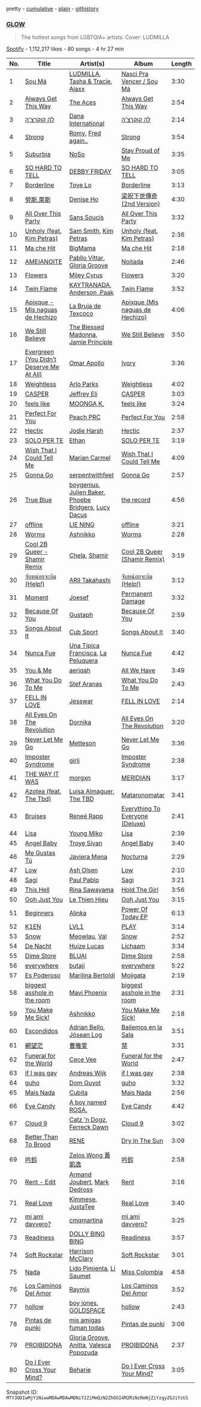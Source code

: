 pretty - [cumulative](/playlists/cumulative/37i9dQZF1DX3LyU0mhfqgP.md) - [plain](/playlists/plain/37i9dQZF1DX3LyU0mhfqgP) - [githistory](https://github.githistory.xyz/mackorone/spotify-playlist-archive/blob/main/playlists/plain/37i9dQZF1DX3LyU0mhfqgP)

### [GLOW](https://open.spotify.com/playlist/37i9dQZF1DX3LyU0mhfqgP)

> The hottest songs from LGBTQIA+ artists\. Cover: LUDMILLA

[Spotify](https://open.spotify.com/user/spotify) - 1,112,217 likes - 80 songs - 4 hr 27 min

| No. | Title | Artist(s) | Album | Length |
|---|---|---|---|---|
| 1 | [Sou Má](https://open.spotify.com/track/34H4IXC9nFhmxYQlFm5PzJ) | [LUDMILLA](https://open.spotify.com/artist/3CDoRporvSjdzTrm99a3gi), [Tasha & Tracie](https://open.spotify.com/artist/5Gv1C1LY8pWiYcfcdjSNMT), [Ajaxx](https://open.spotify.com/artist/0y7B2G0jNMGWyQJsOoRMUt) | [Nasci Pra Vencer / Sou Má](https://open.spotify.com/album/7ad7erETGKaJg6q5i4bIXb) | 3:30 |
| 2 | [Always Get This Way](https://open.spotify.com/track/1RKP6D6QvUStrPP5TvPnXA) | [The Aces](https://open.spotify.com/artist/2AmfMGi3WZMxqFDHissIAe) | [Always Get This Way](https://open.spotify.com/album/48liucxcaJK4rfLASDRuC0) | 2:54 |
| 3 | [לה קוקרצ'ה](https://open.spotify.com/track/4NM9QIGs9sjfvKELPUocwQ) | [Dana International](https://open.spotify.com/artist/03IVYRlAC972SOHPb86Usr) | [לה קוקרצ'ה](https://open.spotify.com/album/354MORn0U4ij5ySIAdx48w) | 2:14 |
| 4 | [Strong](https://open.spotify.com/track/5bF00VrMY3FwnQDgoP4Gnk) | [Romy](https://open.spotify.com/artist/3X2DdnmoANw8Rg8luHyZQb), [Fred again..](https://open.spotify.com/artist/4oLeXFyACqeem2VImYeBFe) | [Strong](https://open.spotify.com/album/4feYoBaeQJUrYygOD4A0DF) | 3:54 |
| 5 | [Suburbia](https://open.spotify.com/track/5DWOiHkE0DzIQqmzCR5UGe) | [NoSo](https://open.spotify.com/artist/09Wl9YiRr5l1rChWktQD4o) | [Stay Proud of Me](https://open.spotify.com/album/5YSwTbPxb10MLaSU71w2y2) | 3:35 |
| 6 | [SO HARD TO TELL](https://open.spotify.com/track/6t9Z0pVZOeGnjsp5JDYGQY) | [DEBBY FRIDAY](https://open.spotify.com/artist/5lofelrRCFBwzTF616hSx4) | [SO HARD TO TELL](https://open.spotify.com/album/1xXzkgC4BLs5RELfhh0pqC) | 3:05 |
| 7 | [Borderline](https://open.spotify.com/track/164QjgWOxnSZYHQghRKeC0) | [Tove Lo](https://open.spotify.com/artist/4NHQUGzhtTLFvgF5SZesLK) | [Borderline](https://open.spotify.com/album/71bAwRaSVv4NIHmY61UutA) | 3:13 |
| 8 | [勞斯.萊斯](https://open.spotify.com/track/37JJeZrHX3fsk2sdCkdiMN) | [Denise Ho](https://open.spotify.com/artist/4yN0M1P08hXwuDi81G6O5U) | [梁祝下世傳奇 \(2nd Version\)](https://open.spotify.com/album/26NCYcvfFhRwQeyJTK4iOG) | 4:30 |
| 9 | [All Over This Party](https://open.spotify.com/track/4Wbfb7B6ke5nJZUHX0P7mk) | [Sans Soucis](https://open.spotify.com/artist/4vXFvvWirlvTwcl184KfDc) | [All Over This Party](https://open.spotify.com/album/4ofp2cEcuD3oelw7Qp3ooz) | 3:32 |
| 10 | [Unholy \(feat\. Kim Petras\)](https://open.spotify.com/track/3nqQXoyQOWXiESFLlDF1hG) | [Sam Smith](https://open.spotify.com/artist/2wY79sveU1sp5g7SokKOiI), [Kim Petras](https://open.spotify.com/artist/3Xt3RrJMFv5SZkCfUE8C1J) | [Unholy \(feat\. Kim Petras\)](https://open.spotify.com/album/0gX9tkL5njRax8ymWcXARi) | 2:36 |
| 11 | [Ma che Hit](https://open.spotify.com/track/0UdDpDeyyidQZISEhEqAMH) | [BigMama](https://open.spotify.com/artist/5A0upF7YOXwWW0R5EuahcF) | [Ma che Hit](https://open.spotify.com/album/46ei2Xa6C9yAOrnmKDRdOA) | 2:18 |
| 12 | [AMEIANOITE](https://open.spotify.com/track/0zQhdzUijGmorUhopvtoue) | [Pabllo Vittar](https://open.spotify.com/artist/6tzRZ39aZlNqlUzQlkuhDV), [Gloria Groove](https://open.spotify.com/artist/7rXMvXRnWHaSwnVvPeUUfw) | [Noitada](https://open.spotify.com/album/4TxfLb1NSPnGUgFZ2bkTvY) | 2:46 |
| 13 | [Flowers](https://open.spotify.com/track/0yLdNVWF3Srea0uzk55zFn) | [Miley Cyrus](https://open.spotify.com/artist/5YGY8feqx7naU7z4HrwZM6) | [Flowers](https://open.spotify.com/album/7I0tjwFtxUwBC1vgyeMAax) | 3:20 |
| 14 | [Twin Flame](https://open.spotify.com/track/15cYjzRUBRrDHn76GdxWiv) | [KAYTRANADA](https://open.spotify.com/artist/6qgnBH6iDM91ipVXv28OMu), [Anderson .Paak](https://open.spotify.com/artist/3jK9MiCrA42lLAdMGUZpwa) | [Twin Flame](https://open.spotify.com/album/1SzuRFxlqSZTIWUEE587Oy) | 3:52 |
| 15 | [Apixque \- Mis naguas de Hechizo](https://open.spotify.com/track/3SQUexMlOCXLcC3dKjiggP) | [La Bruja de Texcoco](https://open.spotify.com/artist/7gnuQGVeNQv0QTjZ5QLHpu) | [Apixque \(Mis naguas de Hechizo\)](https://open.spotify.com/album/7xlZhPNm88Pj9DXh88cNZ7) | 4:06 |
| 16 | [We Still Believe](https://open.spotify.com/track/0uoaYBn3prfGyWQR59wkeQ) | [The Blessed Madonna](https://open.spotify.com/artist/4TvhRzxIL1le2PWCeUqxQw), [Jamie Principle](https://open.spotify.com/artist/5obQFNrkFoWB51hm1JTHMw) | [We Still Believe](https://open.spotify.com/album/4U5Eel8ZnGcI15TLj33QYe) | 3:50 |
| 17 | [Evergreen \(You Didn’t Deserve Me At All\)](https://open.spotify.com/track/2TktkzfozZifbQhXjT6I33) | [Omar Apollo](https://open.spotify.com/artist/5FxD8fkQZ6KcsSYupDVoSO) | [Ivory](https://open.spotify.com/album/5z7TD11Qh81Gbf52hd5zAv) | 3:36 |
| 18 | [Weightless](https://open.spotify.com/track/4syzriQO4gEZR61pU5FBFd) | [Arlo Parks](https://open.spotify.com/artist/4kIwETcbpuFgRukE8o7Opx) | [Weightless](https://open.spotify.com/album/6XscVw482npx8U4x0aXXyp) | 4:02 |
| 19 | [CASPER](https://open.spotify.com/track/2HYoorelMBHn5BwagU2Cka) | [Jeffrey Eli](https://open.spotify.com/artist/7y2o4IQi5QnL6PbsOYuNp5) | [CASPER](https://open.spotify.com/album/53Sna9Tafisltp1jSrEPTy) | 3:03 |
| 20 | [feels like](https://open.spotify.com/track/2TFkOtXeYj8a83uix6DjvM) | [MOONGA K.](https://open.spotify.com/artist/0bGetjEIDayY9BFzeCZL0d) | [feels like](https://open.spotify.com/album/568CQpVk56eTiOBI0vebVe) | 3:24 |
| 21 | [Perfect For You](https://open.spotify.com/track/4BYKEjoZaJrw3qwCPhGpbP) | [Peach PRC](https://open.spotify.com/artist/006j2rer9tZJCYniu7SaWS) | [Perfect For You](https://open.spotify.com/album/1FCUqRoNBgaoLJFqbA13ir) | 2:58 |
| 22 | [Hectic](https://open.spotify.com/track/5Ia7bTwJ1gTCFlztPvSHRC) | [Jodie Harsh](https://open.spotify.com/artist/0470FSE19wkoZe4R06GW9i) | [Hectic](https://open.spotify.com/album/2UKVkOF6pHGKleJXFL32dB) | 2:37 |
| 23 | [SOLO PER TE](https://open.spotify.com/track/5Lym9E14zAnv4b2FJYfEp5) | [Ethan](https://open.spotify.com/artist/10KF61FrHX7o9dRf0elZ70) | [SOLO PER TE](https://open.spotify.com/album/4u8rILA5sJgKIJidTObCpV) | 3:19 |
| 24 | [Wish That I Could Tell Me](https://open.spotify.com/track/2KIaV1i6atL8QHTGNhhPHu) | [Marian Carmel](https://open.spotify.com/artist/5Iyx1kSKoYvJz0gCrsFLW6) | [Wish That I Could Tell Me](https://open.spotify.com/album/2BgA7q06Jq8dgK9bphiBsm) | 4:09 |
| 25 | [Gonna Go](https://open.spotify.com/track/4PZXDDm2BVEccltAEGHuJp) | [serpentwithfeet](https://open.spotify.com/artist/1O9iHQjrVuiAYOJFCBeFSl) | [Gonna Go](https://open.spotify.com/album/5v2xkxpLUFXjOkFBS5uHjv) | 2:57 |
| 26 | [True Blue](https://open.spotify.com/track/0q7lFwAB16sO7zgNdG4Wkl) | [boygenius](https://open.spotify.com/artist/1hLiboQ98IQWhpKeP9vRFw), [Julien Baker](https://open.spotify.com/artist/12zbUHbPHL5DGuJtiUfsip), [Phoebe Bridgers](https://open.spotify.com/artist/1r1uxoy19fzMxunt3ONAkG), [Lucy Dacus](https://open.spotify.com/artist/07D1Bjaof0NFlU32KXiqUP) | [the record](https://open.spotify.com/album/3ChFT9NdwI13XCF2Bs0aaq) | 4:56 |
| 27 | [offline](https://open.spotify.com/track/4XaHwwjBXQ4yBKpR6P81jw) | [LIE NING](https://open.spotify.com/artist/1X6lOLyGCw9kfdChwHIbVs) | [offline](https://open.spotify.com/album/5BJ5BHSUdfIs4dFzu15iKX) | 3:21 |
| 28 | [Worms](https://open.spotify.com/track/5PlGxNgE62io6OBc1BsIaq) | [Ashnikko](https://open.spotify.com/artist/3PyJHH2wyfQK3WZrk9rpmP) | [Worms](https://open.spotify.com/album/1iMYhGsjfZIDKuiF73D6cI) | 2:28 |
| 29 | [Cool 2B Queer \- Shamir Remix](https://open.spotify.com/track/67kLjogRkBE8oXOk4ypSPE) | [Chela](https://open.spotify.com/artist/6ifwtjnyBErm69itobvpyn), [Shamir](https://open.spotify.com/artist/7JgXEHI1oEiQICAMeCsKTj) | [Cool 2B Queer \(Shamir Remix\)](https://open.spotify.com/album/1NItXEEHLfAgKiIP0JQNe5) | 3:19 |
| 30 | [จับหน่อยจะล้ม \(Help!\)](https://open.spotify.com/track/4Ax1QYgUzqZZlp65tKASID) | [ARII Takahashi](https://open.spotify.com/artist/2RUEOKaoRDiqpuDu2PgE2Q) | [จับหน่อยจะล้ม \(Help!\)](https://open.spotify.com/album/604INeuz7PaijOpoNyvbse) | 3:12 |
| 31 | [Moment](https://open.spotify.com/track/3gX2v5AUWXsWloNP4w94LU) | [Joesef](https://open.spotify.com/artist/28EyduqESEOVMO6vglvaUZ) | [Permanent Damage](https://open.spotify.com/album/60xQwaySMQP4FcCvUncGIF) | 3:32 |
| 32 | [Because Of You](https://open.spotify.com/track/320jqrATpl9762bCQkmLDf) | [Gustaph](https://open.spotify.com/artist/55L5ivgJXuhhrPw3pdEph7) | [Because Of You](https://open.spotify.com/album/4Pbi89jb8k56Qh8hrwwbGu) | 2:59 |
| 33 | [Songs About It](https://open.spotify.com/track/26QgeLPqt5k8wtDyPkQjNZ) | [Cub Sport](https://open.spotify.com/artist/6vqMDhoigg5btfdPsPTVFt) | [Songs About It](https://open.spotify.com/album/3rYf5r2ZZzOuHzRlIXvuaW) | 3:40 |
| 34 | [Nunca Fue](https://open.spotify.com/track/1yoDprcj9nMx1kq9ZRRsG5) | [Una Típica Francisca](https://open.spotify.com/artist/7mCCpnILGKRMZ4RCA9e4lG), [La Peluquera](https://open.spotify.com/artist/2Y8ZTw3lEypiF5jpINYgGr) | [Nunca Fue](https://open.spotify.com/album/0NexOUhIG5wHThaul9GwPG) | 4:42 |
| 35 | [You & Me](https://open.spotify.com/track/2GmnSyMeKinU5hdOiDy7dv) | [aeriqah](https://open.spotify.com/artist/730kGJlZWMRyL6yHXyC3vb) | [All We Have](https://open.spotify.com/album/1McozNMsx8TAM0HAHZYxlj) | 3:49 |
| 36 | [What You Do To Me](https://open.spotify.com/track/4oG6Y8TNNMGaXqnAPJiQYz) | [Stef Aranas](https://open.spotify.com/artist/741S9vc1M279OomvdEsFhg) | [What You Do To Me](https://open.spotify.com/album/2Z7Tef2VR3X8p9NPD258wv) | 2:43 |
| 37 | [FELL IN LOVE](https://open.spotify.com/track/1UpnuuaN0ZUEOiprBsHTJF) | [Jesswar](https://open.spotify.com/artist/0A3iezHvtPZ8HxHn4RMmtl) | [FELL IN LOVE](https://open.spotify.com/album/1VIEhfTTMa9qRuriE8Nvx2) | 2:14 |
| 38 | [All Eyes On The Revolution](https://open.spotify.com/track/2XKTrFzgr9pAV89oGpiUqC) | [Dornika](https://open.spotify.com/artist/5i5vDoGXWD2Q5M9Sji5BNv) | [All Eyes On The Revolution](https://open.spotify.com/album/4KbRV9iJNt4JeWty6F9MqN) | 3:20 |
| 39 | [Never Let Me Go](https://open.spotify.com/track/4eU6WBjr2RXhTJSmJ0r22c) | [Metteson](https://open.spotify.com/artist/6I6dO1Ytvcv32R1uzP5oZD) | [Never Let Me Go](https://open.spotify.com/album/5K91iGlsM7YxI6JIojSZzm) | 3:36 |
| 40 | [Imposter Syndrome](https://open.spotify.com/track/7zce3JYJfyVYF8UmLYvQsq) | [girli](https://open.spotify.com/artist/4XX9YjNQrHTZfZz3DCX6DP) | [Imposter Syndrome](https://open.spotify.com/album/5rSanFwFS56tJs4AvV34t1) | 2:38 |
| 41 | [THE WAY IT WAS](https://open.spotify.com/track/0XSfuhUFGOsEDjZX9I4BYN) | [morgxn](https://open.spotify.com/artist/034u8Qcs47NHkRQXaWkLXW) | [MERIDIAN](https://open.spotify.com/album/4uH776h4uovgy3YYG1vbKC) | 3:17 |
| 42 | [Azotea \(feat\. The Tbd\)](https://open.spotify.com/track/65Z39XSu1aoH1nS7AcJk1g) | [Luisa Almaguer](https://open.spotify.com/artist/2EIoOPYbB27xL2XuvKmNEq), [The TBD](https://open.spotify.com/artist/3b3zsYk3eqXqQZ7bZqFSdY) | [Mataronomatar](https://open.spotify.com/album/178thTe5oZXNlBJD9ayQpU) | 3:41 |
| 43 | [Bruises](https://open.spotify.com/track/5kUqU9uLc98ndpJiqieN8K) | [Reneé Rapp](https://open.spotify.com/artist/2hUYKu1x0UZQXvzCmggvSn) | [Everything To Everyone \(Deluxe\)](https://open.spotify.com/album/1KSAqXIHFEWo73keoru7FX) | 2:41 |
| 44 | [Lisa](https://open.spotify.com/track/44FzVABpR2cciquTqADA0D) | [Young Miko](https://open.spotify.com/artist/3qsKSpcV3ncke3hw52JSMB) | [Lisa](https://open.spotify.com/album/2jy7QlJB9hWgYsajBv4IOt) | 2:39 |
| 45 | [Angel Baby](https://open.spotify.com/track/2m6Ko3CY1qXNNja8AlugNc) | [Troye Sivan](https://open.spotify.com/artist/3WGpXCj9YhhfX11TToZcXP) | [Angel Baby](https://open.spotify.com/album/44CdsgXhU5R2esprq0tf43) | 3:40 |
| 46 | [Me Gustas Tú](https://open.spotify.com/track/5rKuJ17ulyXWrqtLKS4sFM) | [Javiera Mena](https://open.spotify.com/artist/6c0qylj1D1gqcUUN2P8Ofp) | [Nocturna](https://open.spotify.com/album/5vU4ilAXgThxcO2wEuPuk3) | 2:29 |
| 47 | [Low](https://open.spotify.com/track/1C8VLUNepeMIhjxlMSCz0P) | [Ash Olsen](https://open.spotify.com/artist/0ttXrMwLh27nHwox4z8BYx) | [Low](https://open.spotify.com/album/7l0cITf5M77fcT2Bdb6z1h) | 2:10 |
| 48 | [Sagi](https://open.spotify.com/track/3Z7Qh3lOUg0d3Aj18otDVn) | [Paul Pablo](https://open.spotify.com/artist/5GB0qrWq0mz2OanyfhXGp0) | [Sagi](https://open.spotify.com/album/4xK0CN6e6hCWM5r0vL0fV5) | 3:21 |
| 49 | [This Hell](https://open.spotify.com/track/7aHmvUghK3XCEqNRbUeAn4) | [Rina Sawayama](https://open.spotify.com/artist/2KEqzdPS7M5YwGmiuPTdr5) | [Hold The Girl](https://open.spotify.com/album/0JO5WJ19NtFRtVYOnw24xS) | 3:56 |
| 50 | [Ooh Just You](https://open.spotify.com/track/41qCPMY2yhelj8Dubjjft7) | [Le Thien Hieu](https://open.spotify.com/artist/2U7kaq9BBq7eG2Vyn1D3Ab) | [Ooh Just You](https://open.spotify.com/album/26DJDsEwqLJJkC7c22il4p) | 3:15 |
| 51 | [Beginners](https://open.spotify.com/track/0j57BWxNCZ20D7Gsy4dPSB) | [Alinka](https://open.spotify.com/artist/3qBqW8kIRZbPxbSgAyP7ls) | [Power Of Today EP](https://open.spotify.com/album/7EuAisoRLrG0b9XRKm5DvG) | 6:13 |
| 52 | [K1EN](https://open.spotify.com/track/3n2KGtnCjT6ttucbyXnt9q) | [LVL1](https://open.spotify.com/artist/5cIVFxPSiXer2MuaoEATkJ) | [PLAY](https://open.spotify.com/album/69k3PIjF6T9POAX0WCRpNC) | 3:14 |
| 53 | [Snow](https://open.spotify.com/track/1dhVkXyqcuTqhTv3PnkK8K) | [Meowlau](https://open.spotify.com/artist/5M1GNlTAGojbiOOk20tNh8), [Val](https://open.spotify.com/artist/6AvGish8CbxiuGpbK4wMoa) | [Snow](https://open.spotify.com/album/4AYqaMj8j8DEMViUZYzx3w) | 2:52 |
| 54 | [De Nacht](https://open.spotify.com/track/5yPCi5PpDO9vbc6CVWfgDK) | [Huize Lucas](https://open.spotify.com/artist/5V8b23P7NLOVaB04lfb79b) | [Lichaam](https://open.spotify.com/album/36G6GJ8nqlF6jdTQEmQoEJ) | 3:34 |
| 55 | [Dime Store](https://open.spotify.com/track/2B9VZHQPfFYauqTK8OQgLq) | [BLUAI](https://open.spotify.com/artist/5CJhBRBaE9MaWfPwcg2WbF) | [Dime Store](https://open.spotify.com/album/6evUY5bQw2c7HkptPzwex0) | 2:58 |
| 56 | [everywhere](https://open.spotify.com/track/0qxFXsxsoUHHhvpKe6ZItr) | [butaji](https://open.spotify.com/artist/2bsLk9rBYLaDCtexh8qO2I) | [everywhere](https://open.spotify.com/album/3w19SNOLF4DoBniB2acsNK) | 5:22 |
| 57 | [Es Poderoso](https://open.spotify.com/track/5BLXWjtErKV3De7MOtomI6) | [Marilina Bertoldi](https://open.spotify.com/artist/1nm9PdmvzPXJmIlMOk5XLy) | [Mojigata](https://open.spotify.com/album/5U8SvHu7gGsae0izVjA9QS) | 2:19 |
| 58 | [biggest asshole in the room](https://open.spotify.com/track/5p6hhmsw3JMoDc4bxMR3zY) | [Mavi Phoenix](https://open.spotify.com/artist/0Lt05xaSe2ACmAiSkIdcSm) | [biggest asshole in the room](https://open.spotify.com/album/4CII79RgJo3ijYIgiX1xMI) | 2:31 |
| 59 | [You Make Me Sick!](https://open.spotify.com/track/2cK6tRFd7PRPFY1ZwJAKeq) | [Ashnikko](https://open.spotify.com/artist/3PyJHH2wyfQK3WZrk9rpmP) | [You Make Me Sick!](https://open.spotify.com/album/1hFgxn07lR5agY6sk9fHQJ) | 2:18 |
| 60 | [Escondidos](https://open.spotify.com/track/0Dqqdhn0ktI7pz8qNhT3AO) | [Adrian Bello](https://open.spotify.com/artist/0ZwjmGhps2YvUMzB7ihFV8), [Jósean Log](https://open.spotify.com/artist/1LMyTeRhjaitILs98h3MaF) | [Bailemos en la Sala](https://open.spotify.com/album/1AGFRwoIQhzXjkxAVEMn2W) | 3:51 |
| 61 | [網望茫](https://open.spotify.com/track/4EAKgbtfB66prdGMNydd7h) | [曹雅雯](https://open.spotify.com/artist/4S2fK8EvpTnOLTfrMwBThz) | [禁](https://open.spotify.com/album/6iyaLRsHpAYpggjIRzwIKR) | 3:31 |
| 62 | [Funeral for the World](https://open.spotify.com/track/01HxG3OBY1KPK0sgYSHkym) | [Cece Vee](https://open.spotify.com/artist/0f26bNon1mjIqBn1MxgxZp) | [Funeral for the World](https://open.spotify.com/album/6WyntCOurB6GZLIRdEQPye) | 2:47 |
| 63 | [if I was gay](https://open.spotify.com/track/6BejL5IMTrujHyF2BgRv4Z) | [Andreas Wijk](https://open.spotify.com/artist/2W3sS49wu6PW7b9ri5RgpO) | [if I was gay](https://open.spotify.com/album/1BEnsNvjJQEktucnx41OAJ) | 2:38 |
| 64 | [guho](https://open.spotify.com/track/2TRzTQjxpMGr0pC4pFsGkF) | [Dom Guyot](https://open.spotify.com/artist/5ygKtDod9YYPAe0574Cwk0) | [guho](https://open.spotify.com/album/7h3X5100yBreMGlOQFDswl) | 3:32 |
| 65 | [Mais Nada](https://open.spotify.com/track/2DDBR1QD9d9Qjg0a1hwOAJ) | [Cubita](https://open.spotify.com/artist/22uy6DyvpF9Vt2PMWSm5di) | [Mais Nada](https://open.spotify.com/album/4qUns8RK2Sjqz9lHKCbPhT) | 2:56 |
| 66 | [Eye Candy](https://open.spotify.com/track/4HIXMVQsgysJZGr5WoNLNo) | [A boy named ROSA.](https://open.spotify.com/artist/0yTFQZGr5jAeddtiWxXeSF) | [Eye Candy](https://open.spotify.com/album/5jgVZG644WVgXDEc5sFOrl) | 4:42 |
| 67 | [Cloud 9](https://open.spotify.com/track/5ekbROvx6LuyF3nxchudHO) | [Catz 'n Dogz](https://open.spotify.com/artist/5tYqFEuFELxnJZgGmmsfSh), [Ferreck Dawn](https://open.spotify.com/artist/3cnAJv9gydgm52KFIsdvO8) | [Cloud 9](https://open.spotify.com/album/6sGcAgeoGQnbSaiHo77leq) | 3:02 |
| 68 | [Better Than To Brood](https://open.spotify.com/track/1SJQuhgik9dyfvValNseVY) | [RENE](https://open.spotify.com/artist/7oUwiz9DwD9EpLfuhd9xAg) | [Dry In The Sun](https://open.spotify.com/album/72gYLxxEBOJTItU5dm4Bqk) | 3:09 |
| 69 | [吟鈴](https://open.spotify.com/track/27ytVYZJ0OWpMz3DxnOj2h) | [Zelos Wong 黃凱逸](https://open.spotify.com/artist/7q8BUwEEDO6iayv3AUq9bv) | [吟鈴](https://open.spotify.com/album/54iUsAIGzduKUSMwCMKYpF) | 2:58 |
| 70 | [Rent \- Edit](https://open.spotify.com/track/4C1gOoechzws5FkHMZtJMe) | [Armand Joubert](https://open.spotify.com/artist/5KnlL16gAV2FJVBZgT04Tu), [Mark Dedross](https://open.spotify.com/artist/6MsLcUe13ynvSGDcCNswtZ) | [Rent](https://open.spotify.com/album/6167vFzfPCAK2U4fNO4nfY) | 3:16 |
| 71 | [Real Love](https://open.spotify.com/track/5aaY8s8X72TDkuNutmWqgl) | [Kimmese](https://open.spotify.com/artist/4w5vfLTFKwpd16ZzmYwcXA), [JustaTee](https://open.spotify.com/artist/3rjcQ5VIWCN4q7UFetzdeO) | [Real Love](https://open.spotify.com/album/36MMfOa4HDNwQcBqgmMJdk) | 3:40 |
| 72 | [mi ami davvero?](https://open.spotify.com/track/0zfY0EORigBVMK5Y8VXbbp) | [cmqmartina](https://open.spotify.com/artist/3t7NdpIbIprOtDChVJ94DP) | [mi ami davvero?](https://open.spotify.com/album/6rdzzMFUBmZRgraYqE2NrI) | 3:25 |
| 73 | [Readiness](https://open.spotify.com/track/228Z0vmFHvfaTjadu5hgu3) | [DOLLY BING BING](https://open.spotify.com/artist/2K9eZVd9LAo9FWNPgKPkhb) | [Readiness](https://open.spotify.com/album/4BT79hiS57D6PpqSKQuHKf) | 3:57 |
| 74 | [Soft Rockstar](https://open.spotify.com/track/60DgZLH53ikzQHRveL4YUf) | [Harrison McClary](https://open.spotify.com/artist/2l8YMGXFLdgBJzXivf4xkT) | [Soft Rockstar](https://open.spotify.com/album/7bMD3FFiRR5tiWyZwPx0T6) | 3:01 |
| 75 | [Nada](https://open.spotify.com/track/5ihtr3hVJJ7GWgagDiyf1i) | [Lido Pimienta](https://open.spotify.com/artist/1IdkKQ9CM1i0wygfxYV4Z3), [Li Saumet](https://open.spotify.com/artist/1hYzHxIYlfYgHXN9DVZaNw) | [Miss Colombia](https://open.spotify.com/album/6H6MZ54B5FLBLXXxWGEl7y) | 4:58 |
| 76 | [Los Caminos Del Amor](https://open.spotify.com/track/4fJ4xLmvXpFFNSjjA82Iym) | [Raymix](https://open.spotify.com/artist/0hHT2BH7XTm3ZdZb6CX064) | [Los Caminos Del Amor](https://open.spotify.com/album/6wFKtAwUCv2mkIbSquFCkH) | 3:52 |
| 77 | [hollow](https://open.spotify.com/track/1zywHRyySoMnvKJGdT6b02) | [boy jones](https://open.spotify.com/artist/5fJ65ad5oG6eKLXI1NgKSu), [GOLDSPACE](https://open.spotify.com/artist/0lEmirHWEpNY1GtqLk7rLx) | [hollow](https://open.spotify.com/album/3lWQoZnSHbo3kMKZWC7oB4) | 2:43 |
| 78 | [Pintas de punki](https://open.spotify.com/track/3pYacQzqMUP25Tz1UuJzFL) | [mis amigas fuman todas](https://open.spotify.com/artist/7KdIqg2BmTqrSTJm19a8me) | [Pintas de punki](https://open.spotify.com/album/7f6EA73EsumyisyCgmjHyS) | 3:06 |
| 79 | [PROIBIDONA](https://open.spotify.com/track/090GUuqAuh7Vje3V745nep) | [Gloria Groove](https://open.spotify.com/artist/7rXMvXRnWHaSwnVvPeUUfw), [Anitta](https://open.spotify.com/artist/7FNnA9vBm6EKceENgCGRMb), [Valesca Popozuda](https://open.spotify.com/artist/0IpLJsvZHA1op1pw8GAoPu) | [PROIBIDONA](https://open.spotify.com/album/4uE5CGnjimzfh5m40ullYU) | 2:37 |
| 80 | [Do I Ever Cross Your Mind?](https://open.spotify.com/track/2Ai6GyZxG5gW3YCkdeXhNU) | [Beharie](https://open.spotify.com/artist/2CzpBz4VaRU3cqM1rJZN6M) | [Do I Ever Cross Your Mind?](https://open.spotify.com/album/6qkX5pBH2OE4ebSA7B9jKn) | 3:05 |

Snapshot ID: `MTY3ODIwMjY1NiwwMDAwMDAwMDNiY2ZiMmQzN2ZhOGI4M2RiNzRmNjZiYzgyZGJiYzU1`
